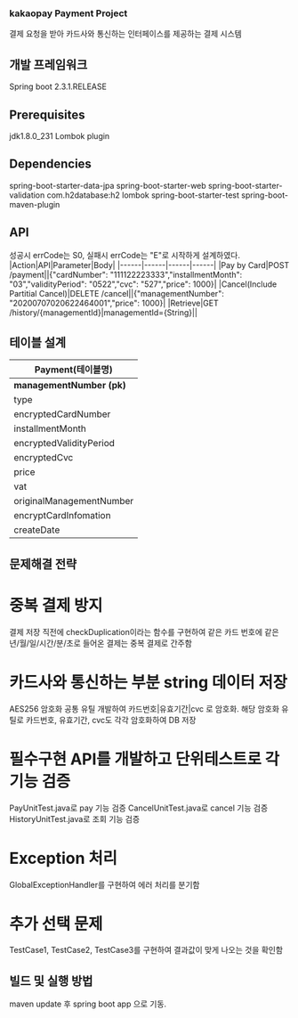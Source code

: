 ### kakaopay Payment Project
결제 요청을 받아 카드사와 통신하는 인터페이스를 제공하는 결제 시스템

## 개발 프레임워크
Spring boot 2.3.1.RELEASE

## Prerequisites
jdk1.8.0_231
Lombok plugin

## Dependencies
spring-boot-starter-data-jpa
spring-boot-starter-web
spring-boot-starter-validation
com.h2database:h2
lombok
spring-boot-starter-test
spring-boot-maven-plugin

## API
성공시 errCode는 S0, 실패시 errCode는 "E"로 시작하게 설계하였다.
|Action|API|Parameter|Body|
|------|------|------|------|
|Pay by Card|POST /payment||{"cardNumber": "111122223333","installmentMonth": "03","validityPeriod": "0522","cvc": "527","price": 1000}|
|Cancel(Include Partitial Cancel)|DELETE /cancel||{"managementNumber": "20200707020622464001","price": 1000}|
|Retrieve|GET /history/{managementId}|managementId={String}||

## 테이블 설계
|Payment(테이블명)|
|------|
|**managementNumber (pk)**|
|type|
|encryptedCardNumber|
|installmentMonth|
|encryptedValidityPeriod|
|encryptedCvc|
|price|
|vat|
|originalManagementNumber|
|encryptCardInfomation|
|createDate|

## 문제해결 전략
# 중복 결제 방지
결제 저장 직전에 checkDuplication이라는 함수를 구현하여 같은 카드 번호에 같은 년/월/일/시간/분/초로 들어온 결제는 중복 결제로 간주함
# 카드사와 통신하는 부분 string 데이터 저장
AES256 암호화 공통 유틸 개발하여 카드번호|유효기간|cvc 로 암호화.
해당 암호화 유틸로 카드번호, 유효기간, cvc도 각각 암호화하여 DB 저장
# 필수구현 API를 개발하고 단위테스트로 각 기능 검증
PayUnitTest.java로 pay 기능 검증
CancelUnitTest.java로 cancel 기능 검증
HistoryUnitTest.java로 조회 기능 검증
# Exception 처리
GlobalExceptionHandler를 구현하여 에러 처리를 분기함
# 추가 선택 문제
TestCase1, TestCase2, TestCase3를 구현하여 결과값이 맞게 나오는 것을 확인함

## 빌드 및 실행 방법
maven update 후 spring boot app 으로 기동.

